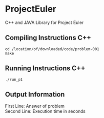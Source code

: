 # ProjectEuler
C++ and JAVA Library for Project Euler  

## Compiling Instructions C++
```
cd /location/of/downloaded/code/problem-001
make
```

## Running Instructions C++
```
./run_p1
```

## Output Information
First Line: Answer of problem  
Second Line: Execution time in seconds  